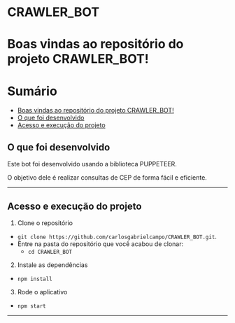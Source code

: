 # CRAWLER_BOT

# Boas vindas ao repositório do projeto CRAWLER_BOT!

# Sumário

- [Boas vindas ao repositório do projeto CRAWLER_BOT!](#boas-vindas-ao-repositório-do-projeto-CRAWLER_BOT)
- [O que foi desenvolvido](#o-que-foi-desenvolvido)
- [Acesso e execução do projeto](#Acesso-ao-projeto)

## O que foi desenvolvido

Este bot foi desenvolvido usando a biblioteca PUPPETEER.

O objetivo dele é realizar consultas de CEP de forma fácil e eficiente.

---

## Acesso e execução do projeto 

1. Clone o repositório

- `git clone https://github.com/carlosgabrielcampo/CRAWLER_BOT.git`.
- Entre na pasta do repositório que você acabou de clonar:
  - `cd CRAWLER_BOT`

2. Instale as dependências

- `npm install`

3. Rode o aplicativo

- `npm start`

---